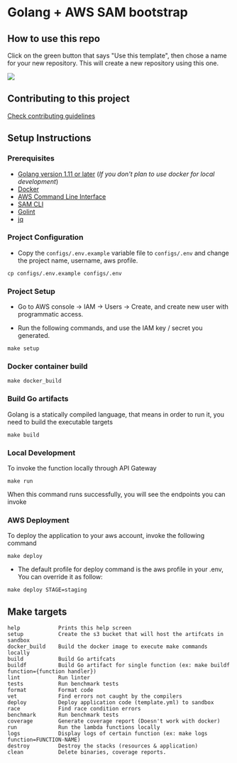 # Golang + AWS SAM bootstrap

## How to use this repo

Click on the green button that says "Use this template", then chose a name for your new repository.
This will create a new repository using this one.

![](how-to-use.gif)


## Contributing to this project

[Check contributing guidelines](./contributing.md)

## Setup Instructions

### Prerequisites

* [Golang version 1.11 or later](https://golang.org/doc/install) (_If you don't plan to use docker for local development_)
* [Docker](https://docs.docker.com/install)
* [AWS Command Line Interface](https://docs.aws.amazon.com/cli/latest/userguide/installing.html)
* [SAM CLI](https://aws.amazon.com/serverless/sam/)
* [Golint](https://github.com/golang/lint)
* [jq](https://stedolan.github.io/jq/)


### Project Configuration

- Copy the `configs/.env.example` variable file to `configs/.env` and change the project name, username, aws profile.
```
cp configs/.env.example configs/.env
```

### Project Setup
- Go to AWS console -> IAM -> Users -> Create, and create new user with programmatic access.

- Run the following commands, and use the IAM key / secret you generated.
```
make setup
```

### Docker container build
```
make docker_build
```

### Build Go artifacts
Golang is a statically compiled language, that means in order to run it, you need to build the executable targets
```
make build
```

### Local Development
To invoke the function locally through API Gateway
```
make run
```
When this command runs successfully, you will see the endpoints you can invoke


### AWS Deployment
To deploy the application to your aws account, invoke the following command
```
make deploy
```

- The default profile for deploy command is the aws profile in your .env, You can override it as follow:
```
make deploy STAGE=staging
```

## Make targets
```
help            Prints this help screen
setup           Create the s3 bucket that will host the artifcats in sandbox
docker_build    Build the docker image to execute make commands locally
build           Build Go artifcats
buildf          Build Go artifact for single function (ex: make buildf function={function handler})
lint            Run linter
tests           Run benchmark tests
format          Format code
vet             Find errors not caught by the compilers
deploy          Deploy application code (template.yml) to sandbox
race            Find race condition errors
benchmark       Run benchmark tests
coverage        Generate coverage report (Doesn't work with docker)
run             Run the lambda functions locally
logs            Display logs of certain function (ex: make logs function=FUNCTION-NAME)
destroy         Destroy the stacks (resources & application)
clean           Delete binaries, coverage reports.
```
